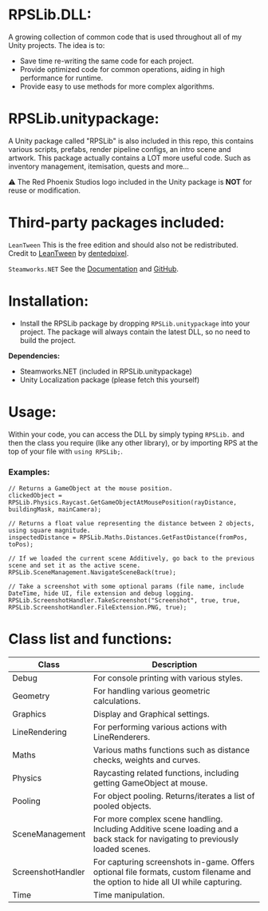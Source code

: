 # RPSLib.DLL:
A growing collection of common code that is used throughout all of my Unity projects. The idea is to:
- Save time re-writing the same code for each project.
- Provide optimized code for common operations, aiding in high performance for runtime.
- Provide easy to use methods for more complex algorithms.

# RPSLib.unitypackage:
A Unity package called "RPSLib" is also included in this repo, this contains various scripts, prefabs, render pipeline configs, an intro scene and artwork. This package actually contains a LOT more useful code. Such as inventory management, itemisation, quests and more...

⚠️ The Red Phoenix Studios logo included in the Unity package is **NOT** for reuse or modification.

# Third-party packages included:

`LeanTween` This is the free edition and should also not be redistributed. Credit to [LeanTween](https://assetstore.unity.com/packages/tools/animation/leantween-3595) by [dentedpixel](https://github.com/dentedpixel/LeanTween).

`Steamworks.NET` See the [Documentation](https://steamworks.github.io/gettingstarted/) and [GitHub](https://github.com/rlabrecque/Steamworks.NET).

# Installation:
- Install the RPSLib package by dropping `RPSLib.unitypackage` into your project. The package will always contain the latest DLL, so no need to build the project.

**Dependencies:**
- Steamworks.NET (included in RPSLib.unitypackage)
- Unity Localization package (please fetch this yourself)

# Usage:
Within your code, you can access the DLL by simply typing `RPSLib.` and then the class you require (like any other library), or by importing RPS at the top of your file with `using RPSLib;`.
### Examples:
```
// Returns a GameObject at the mouse position.
clickedObject = RPSLib.Physics.Raycast.GetGameObjectAtMousePosition(rayDistance, buildingMask, mainCamera);

// Returns a float value representing the distance between 2 objects, using square magnitude.
inspectedDistance = RPSLib.Maths.Distances.GetFastDistance(fromPos, toPos);

// If we loaded the current scene Additively, go back to the previous scene and set it as the active scene.
RPSLib.SceneManagement.NavigateSceneBack(true);

// Take a screenshot with some optional params (file name, include DateTime, hide UI, file extension and debug logging.
RPSLib.ScreenshotHandler.TakeScreenshot("Screenshot", true, true, RPSLib.ScreenshotHandler.FileExtension.PNG, true);
```

# Class list and functions:
| Class | Description |
| ------------- | ------------- |
| Debug | For console printing with various styles. |
| Geometry | For handling various geometric calculations. |
| Graphics | Display and Graphical settings. |
| LineRendering | For performing various actions with LineRenderers. |
| Maths | Various maths functions such as distance checks, weights and curves. |
| Physics | Raycasting related functions, including getting GameObject at mouse. |
| Pooling | For object pooling. Returns/iterates a list of pooled objects.
| SceneManagement | For more complex scene handling. Including Additive scene loading and a back stack for navigating to previously loaded scenes.
| ScreenshotHandler | For capturing screenshots in-game. Offers optional file formats, custom filename and the option to hide all UI while capturing. |
| Time | Time manipulation. |
